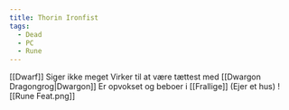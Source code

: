 ```yaml
---
title: Thorin Ironfist
tags:
  - Dead
  - PC
  - Rune
---
```


[[Dwarf]]
Siger ikke meget
Virker til at være tættest med [[Dwargon Dragongrog|Dwargon]]
Er opvokset og beboer i [[Frallige]] (Ejer et hus)
![[Rune Feat.png]]